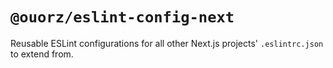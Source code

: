 # `@ouorz/eslint-config-next`

Reusable ESLint configurations for all other Next.js projects' `.eslintrc.json` to extend from.
